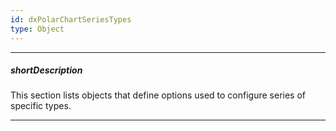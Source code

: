 ```yaml
---
id: dxPolarChartSeriesTypes
type: Object
---
```

---
##### shortDescription
This section lists objects that define options used to configure series of specific types.

---
